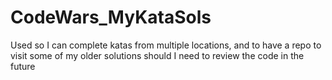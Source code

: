 # CodeWars_MyKataSols

Used so I can complete katas from multiple locations, and to have a repo to visit some of my older solutions should I need to review the code in the future
